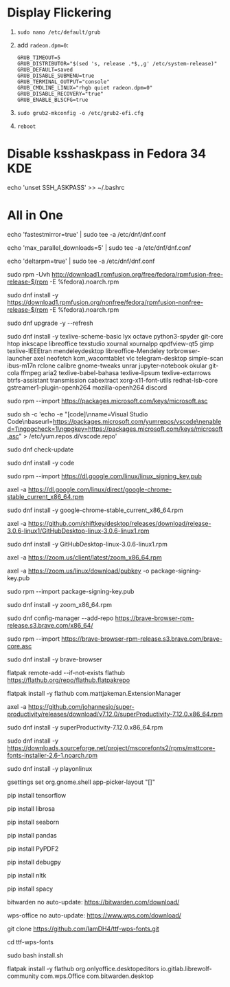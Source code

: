 # Display Flickering

1. `sudo nano /etc/default/grub`

2. add `radeon.dpm=0`:

    ```
    GRUB_TIMEOUT=5
    GRUB_DISTRIBUTOR="$(sed 's, release .*$,,g' /etc/system-release)"
    GRUB_DEFAULT=saved
    GRUB_DISABLE_SUBMENU=true
    GRUB_TERMINAL_OUTPUT="console"
    GRUB_CMDLINE_LINUX="rhgb quiet radeon.dpm=0"
    GRUB_DISABLE_RECOVERY="true"
    GRUB_ENABLE_BLSCFG=true
    ```

3. `sudo grub2-mkconfig -o /etc/grub2-efi.cfg`

4. `reboot`

# Disable ksshaskpass in Fedora 34 KDE

echo 'unset SSH_ASKPASS' >> ~/.bashrc

# All in One

echo 'fastestmirror=true' | sudo tee -a /etc/dnf/dnf.conf

echo 'max_parallel_downloads=5' | sudo tee -a /etc/dnf/dnf.conf

echo 'deltarpm=true' | sudo tee -a /etc/dnf/dnf.conf

sudo rpm -Uvh http://download1.rpmfusion.org/free/fedora/rpmfusion-free-release-$(rpm -E %fedora).noarch.rpm

sudo dnf install -y https://download1.rpmfusion.org/nonfree/fedora/rpmfusion-nonfree-release-$(rpm -E %fedora).noarch.rpm

sudo dnf upgrade -y --refresh

sudo dnf install -y texlive-scheme-basic lyx octave python3-spyder git-core htop inkscape libreoffice texstudio xournal xournalpp qpdfview-qt5 gimp texlive-IEEEtran mendeleydesktop libreoffice-Mendeley torbrowser-launcher axel neofetch kcm_wacomtablet vlc telegram-desktop simple-scan ibus-m17n rclone calibre gnome-tweaks unrar jupyter-notebook okular git-cola ffmpeg aria2 texlive-babel-bahasa texlive-lipsum texlive-extarrows btrfs-assistant transmission cabextract xorg-x11-font-utils redhat-lsb-core gstreamer1-plugin-openh264 mozilla-openh264 discord

sudo rpm --import https://packages.microsoft.com/keys/microsoft.asc

sudo sh -c 'echo -e "[code]\nname=Visual Studio Code\nbaseurl=https://packages.microsoft.com/yumrepos/vscode\nenabled=1\ngpgcheck=1\ngpgkey=https://packages.microsoft.com/keys/microsoft.asc" > /etc/yum.repos.d/vscode.repo'

sudo dnf check-update

sudo dnf install -y code

sudo rpm --import https://dl.google.com/linux/linux_signing_key.pub

axel -a https://dl.google.com/linux/direct/google-chrome-stable_current_x86_64.rpm

sudo dnf install -y google-chrome-stable_current_x86_64.rpm

axel -a https://github.com/shiftkey/desktop/releases/download/release-3.0.6-linux1/GitHubDesktop-linux-3.0.6-linux1.rpm

sudo dnf install -y GitHubDesktop-linux-3.0.6-linux1.rpm

axel -a https://zoom.us/client/latest/zoom_x86_64.rpm

axel -a https://zoom.us/linux/download/pubkey -o package-signing-key.pub 

sudo rpm --import package-signing-key.pub

sudo dnf install -y zoom_x86_64.rpm

sudo dnf config-manager --add-repo https://brave-browser-rpm-release.s3.brave.com/x86_64/

sudo rpm --import https://brave-browser-rpm-release.s3.brave.com/brave-core.asc

sudo dnf install -y brave-browser

flatpak remote-add --if-not-exists flathub https://flathub.org/repo/flathub.flatpakrepo

flatpak install -y flathub com.mattjakeman.ExtensionManager

axel -a https://github.com/johannesjo/super-productivity/releases/download/v7.12.0/superProductivity-7.12.0.x86_64.rpm

sudo dnf install -y superProductivity-7.12.0.x86_64.rpm

sudo dnf install -y https://downloads.sourceforge.net/project/mscorefonts2/rpms/msttcore-fonts-installer-2.6-1.noarch.rpm

sudo dnf install -y playonlinux

gsettings set org.gnome.shell app-picker-layout "[]"

pip install tensorflow

pip install librosa

pip install seaborn

pip install pandas

pip install PyPDF2

pip install debugpy

pip install nltk

pip install spacy

bitwarden no auto-update: https://bitwarden.com/download/

wps-office no auto-update: https://www.wps.com/download/

git clone https://github.com/IamDH4/ttf-wps-fonts.git

cd ttf-wps-fonts

sudo bash install.sh

flatpak install -y flathub org.onlyoffice.desktopeditors io.gitlab.librewolf-community com.wps.Office com.bitwarden.desktop
